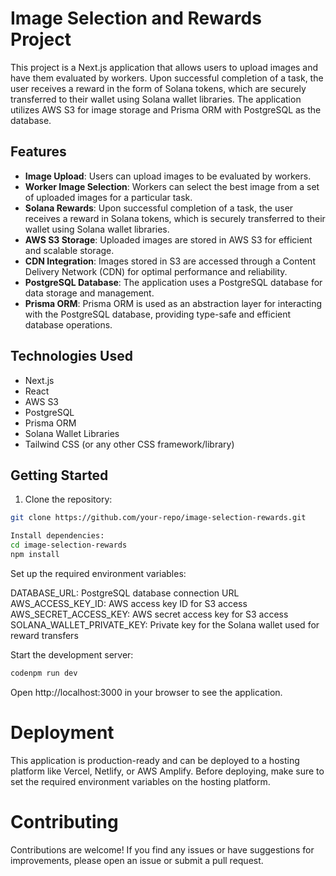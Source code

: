 # Image Selection and Rewards Project

This project is a Next.js application that allows users to upload images and have them evaluated by workers. Upon successful completion of a task, the user receives a reward in the form of Solana tokens, which are securely transferred to their wallet using Solana wallet libraries. The application utilizes AWS S3 for image storage and Prisma ORM with PostgreSQL as the database.

## Features

- **Image Upload**: Users can upload images to be evaluated by workers.
- **Worker Image Selection**: Workers can select the best image from a set of uploaded images for a particular task.
- **Solana Rewards**: Upon successful completion of a task, the user receives a reward in Solana tokens, which is securely transferred to their wallet using Solana wallet libraries.
- **AWS S3 Storage**: Uploaded images are stored in AWS S3 for efficient and scalable storage.
- **CDN Integration**: Images stored in S3 are accessed through a Content Delivery Network (CDN) for optimal performance and reliability.
- **PostgreSQL Database**: The application uses a PostgreSQL database for data storage and management.
- **Prisma ORM**: Prisma ORM is used as an abstraction layer for interacting with the PostgreSQL database, providing type-safe and efficient database operations.

## Technologies Used

- Next.js
- React
- AWS S3
- PostgreSQL
- Prisma ORM
- Solana Wallet Libraries
- Tailwind CSS (or any other CSS framework/library)

## Getting Started

1. Clone the repository:
```sh
git clone https://github.com/your-repo/image-selection-rewards.git

Install dependencies:
cd image-selection-rewards
npm install
```


Set up the required environment variables:

DATABASE_URL: PostgreSQL database connection URL
AWS_ACCESS_KEY_ID: AWS access key ID for S3 access
AWS_SECRET_ACCESS_KEY: AWS secret access key for S3 access
SOLANA_WALLET_PRIVATE_KEY: Private key for the Solana wallet used for reward transfers


Start the development server:

```sh
codenpm run dev
```

Open http://localhost:3000 in your browser to see the application.

# Deployment
This application is production-ready and can be deployed to a hosting platform like Vercel, Netlify, or AWS Amplify. Before deploying, make sure to set the required environment variables on the hosting platform.
# Contributing
Contributions are welcome! If you find any issues or have suggestions for improvements, please open an issue or submit a pull request.